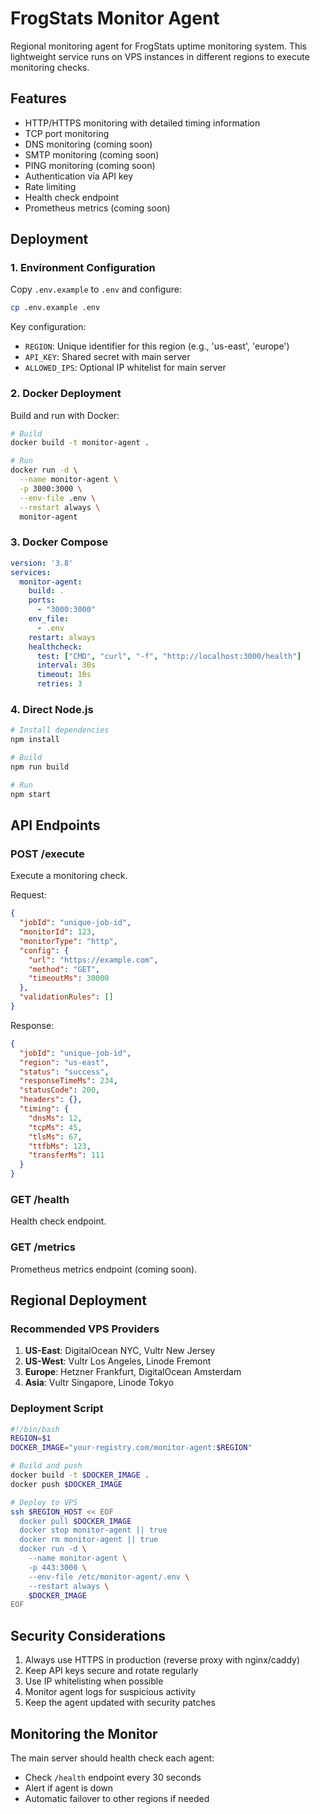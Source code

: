 # FrogStats Monitor Agent

Regional monitoring agent for FrogStats uptime monitoring system. This lightweight service runs on VPS instances in different regions to execute monitoring checks.

## Features

- HTTP/HTTPS monitoring with detailed timing information
- TCP port monitoring
- DNS monitoring (coming soon)
- SMTP monitoring (coming soon)
- PING monitoring (coming soon)
- Authentication via API key
- Rate limiting
- Health check endpoint
- Prometheus metrics (coming soon)

## Deployment

### 1. Environment Configuration

Copy `.env.example` to `.env` and configure:

```bash
cp .env.example .env
```

Key configuration:
- `REGION`: Unique identifier for this region (e.g., 'us-east', 'europe')
- `API_KEY`: Shared secret with main server
- `ALLOWED_IPS`: Optional IP whitelist for main server

### 2. Docker Deployment

Build and run with Docker:

```bash
# Build
docker build -t monitor-agent .

# Run
docker run -d \
  --name monitor-agent \
  -p 3000:3000 \
  --env-file .env \
  --restart always \
  monitor-agent
```

### 3. Docker Compose

```yaml
version: '3.8'
services:
  monitor-agent:
    build: .
    ports:
      - "3000:3000"
    env_file:
      - .env
    restart: always
    healthcheck:
      test: ["CMD", "curl", "-f", "http://localhost:3000/health"]
      interval: 30s
      timeout: 10s
      retries: 3
```

### 4. Direct Node.js

```bash
# Install dependencies
npm install

# Build
npm run build

# Run
npm start
```

## API Endpoints

### POST /execute
Execute a monitoring check.

Request:
```json
{
  "jobId": "unique-job-id",
  "monitorId": 123,
  "monitorType": "http",
  "config": {
    "url": "https://example.com",
    "method": "GET",
    "timeoutMs": 30000
  },
  "validationRules": []
}
```

Response:
```json
{
  "jobId": "unique-job-id",
  "region": "us-east",
  "status": "success",
  "responseTimeMs": 234,
  "statusCode": 200,
  "headers": {},
  "timing": {
    "dnsMs": 12,
    "tcpMs": 45,
    "tlsMs": 67,
    "ttfbMs": 123,
    "transferMs": 111
  }
}
```

### GET /health
Health check endpoint.

### GET /metrics
Prometheus metrics endpoint (coming soon).

## Regional Deployment

### Recommended VPS Providers

1. **US-East**: DigitalOcean NYC, Vultr New Jersey
2. **US-West**: Vultr Los Angeles, Linode Fremont
3. **Europe**: Hetzner Frankfurt, DigitalOcean Amsterdam
4. **Asia**: Vultr Singapore, Linode Tokyo

### Deployment Script

```bash
#!/bin/bash
REGION=$1
DOCKER_IMAGE="your-registry.com/monitor-agent:$REGION"

# Build and push
docker build -t $DOCKER_IMAGE .
docker push $DOCKER_IMAGE

# Deploy to VPS
ssh $REGION_HOST << EOF
  docker pull $DOCKER_IMAGE
  docker stop monitor-agent || true
  docker rm monitor-agent || true
  docker run -d \
    --name monitor-agent \
    -p 443:3000 \
    --env-file /etc/monitor-agent/.env \
    --restart always \
    $DOCKER_IMAGE
EOF
```

## Security Considerations

1. Always use HTTPS in production (reverse proxy with nginx/caddy)
2. Keep API keys secure and rotate regularly
3. Use IP whitelisting when possible
4. Monitor agent logs for suspicious activity
5. Keep the agent updated with security patches

## Monitoring the Monitor

The main server should health check each agent:
- Check `/health` endpoint every 30 seconds
- Alert if agent is down
- Automatic failover to other regions if needed